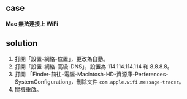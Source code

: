 ## case

**Mac 無法連接上 WiFi**

## solution

1. 打開「設置-網絡-位置」，更改為自動。
2. 打開「設置-網絡-高級-DNS」，設置為 114.114.114.114 和 8.8.8.8。
3. 打開 「Finder-前往-電腦-Macintosh-HD-資源庫-Perferences-SystemConfiguration」，刪除文件 `com.apple.wifi.message-tracer`。
4. 關機重啟。